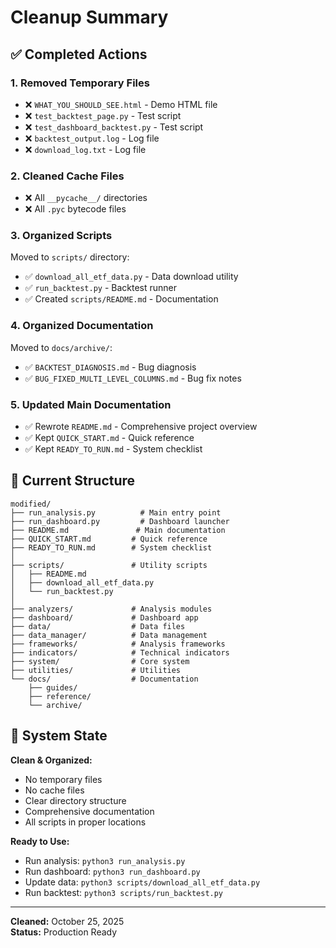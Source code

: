 # Cleanup Summary

## ✅ Completed Actions

### 1. Removed Temporary Files
- ❌ `WHAT_YOU_SHOULD_SEE.html` - Demo HTML file
- ❌ `test_backtest_page.py` - Test script
- ❌ `test_dashboard_backtest.py` - Test script
- ❌ `backtest_output.log` - Log file
- ❌ `download_log.txt` - Log file

### 2. Cleaned Cache Files
- ❌ All `__pycache__/` directories
- ❌ All `.pyc` bytecode files

### 3. Organized Scripts
Moved to `scripts/` directory:
- ✅ `download_all_etf_data.py` - Data download utility
- ✅ `run_backtest.py` - Backtest runner
- ✅ Created `scripts/README.md` - Documentation

### 4. Organized Documentation
Moved to `docs/archive/`:
- ✅ `BACKTEST_DIAGNOSIS.md` - Bug diagnosis
- ✅ `BUG_FIXED_MULTI_LEVEL_COLUMNS.md` - Bug fix notes

### 5. Updated Main Documentation
- ✅ Rewrote `README.md` - Comprehensive project overview
- ✅ Kept `QUICK_START.md` - Quick reference
- ✅ Kept `READY_TO_RUN.md` - System checklist

## 📁 Current Structure

```
modified/
├── run_analysis.py          # Main entry point
├── run_dashboard.py         # Dashboard launcher
├── README.md               # Main documentation
├── QUICK_START.md         # Quick reference
├── READY_TO_RUN.md        # System checklist
│
├── scripts/               # Utility scripts
│   ├── README.md
│   ├── download_all_etf_data.py
│   └── run_backtest.py
│
├── analyzers/             # Analysis modules
├── dashboard/             # Dashboard app
├── data/                  # Data files
├── data_manager/          # Data management
├── frameworks/            # Analysis frameworks
├── indicators/            # Technical indicators
├── system/                # Core system
├── utilities/             # Utilities
└── docs/                  # Documentation
    ├── guides/
    ├── reference/
    └── archive/
```

## 🎯 System State

**Clean & Organized:**
- No temporary files
- No cache files
- Clear directory structure
- Comprehensive documentation
- All scripts in proper locations

**Ready to Use:**
- Run analysis: `python3 run_analysis.py`
- Run dashboard: `python3 run_dashboard.py`
- Update data: `python3 scripts/download_all_etf_data.py`
- Run backtest: `python3 scripts/run_backtest.py`

---

**Cleaned:** October 25, 2025  
**Status:** Production Ready
